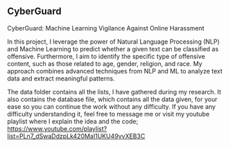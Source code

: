 ## CyberGuard

CyberGuard: Machine Learning Vigilance Against Online Harassment

In this project, I leverage the power of Natural Language Processing (NLP) and Machine Learning to predict whether a given text can be classified as offensive. Furthermore, I aim to identify the specific type of offensive content, such as those related to age, gender, religion, and race. My approach combines advanced techniques from NLP and ML to analyze text data and extract meaningful patterns. 

The data folder contains all the lists, I have gathered during my research. It also contains the database file, which contains all the data given, for your ease so you can continue the work without any difficulty. If you have any difficulty understanding it, feel free to message me or visit my youtube playlist where I explain the idea and the code; https://www.youtube.com/playlist?list=PLn7_dSwaDdzpLk420MaI1UKU49vvXEB3C

